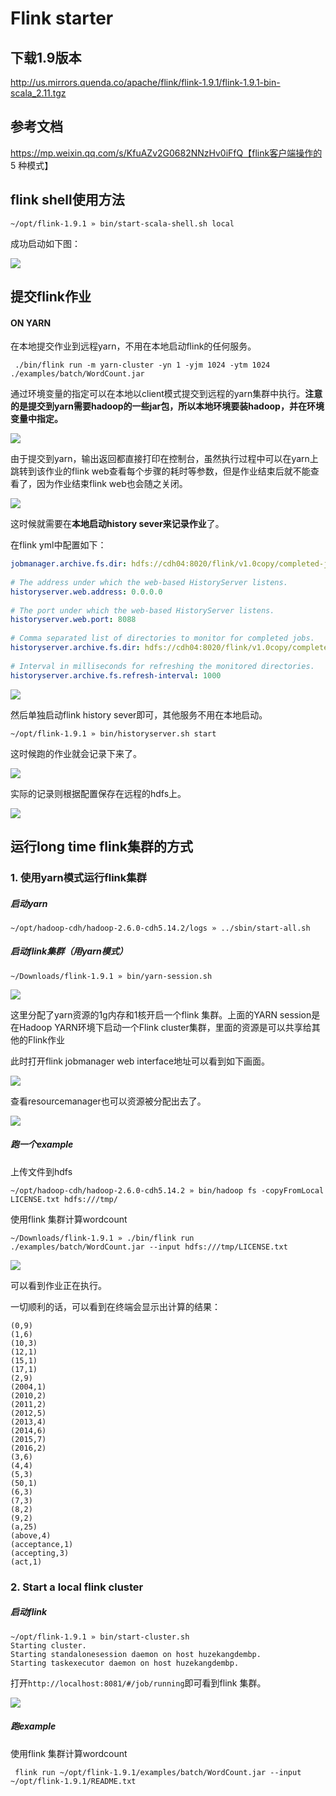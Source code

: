 # Flink starter



## 下载1.9版本

http://us.mirrors.quenda.co/apache/flink/flink-1.9.1/flink-1.9.1-bin-scala_2.11.tgz



## 参考文档

https://mp.weixin.qq.com/s/KfuAZv2G0682NNzHv0iFfQ【flink客户端操作的 5 种模式】



## flink shell使用方法

```
~/opt/flink-1.9.1 » bin/start-scala-shell.sh local
```

成功启动如下图：

![](https://i.loli.net/2019/11/20/mdFv5GAn3gQ8EkU.png)



## 提交flink作业

#### ON YARN

在本地提交作业到远程yarn，不用在本地启动flink的任何服务。

```
 ./bin/flink run -m yarn-cluster -yn 1 -yjm 1024 -ytm 1024 ./examples/batch/WordCount.jar
```

通过环境变量的指定可以在本地以client模式提交到远程的yarn集群中执行。**注意的是提交到yarn需要hadoop的一些jar包，所以本地环境要装hadoop，并在环境变量中指定。**

![](http://image-picgo.test.upcdn.net/img/20200121093101.png)

由于提交到yarn，输出返回都直接打印在控制台，虽然执行过程中可以在yarn上跳转到该作业的flink web查看每个步骤的耗时等参数，但是作业结束后就不能查看了，因为作业结束flink web也会随之关闭。

![](http://image-picgo.test.upcdn.net/img/20200121093930.png)

这时候就需要在**本地启动history sever来记录作业**了。

在flink yml中配置如下：

```yml
jobmanager.archive.fs.dir: hdfs://cdh04:8020/flink/v1.0copy/completed-jobs/
 
# The address under which the web-based HistoryServer listens.
historyserver.web.address: 0.0.0.0
 
# The port under which the web-based HistoryServer listens.
historyserver.web.port: 8088
 
# Comma separated list of directories to monitor for completed jobs.
historyserver.archive.fs.dir: hdfs://cdh04:8020/flink/v1.0copy/completed-jobs/,hdfs://cdh04:8020/flink/v1.0copy/h-completed-jobs/,hdfs://cdh04:8020/flink/completed-jobs/
 
# Interval in milliseconds for refreshing the monitored directories.
historyserver.archive.fs.refresh-interval: 1000

```

![](http://image-picgo.test.upcdn.net/img/20200121094159.png)

然后单独启动flink history sever即可，其他服务不用在本地启动。

```
~/opt/flink-1.9.1 » bin/historyserver.sh start                                                                
```

这时候跑的作业就会记录下来了。

![](http://image-picgo.test.upcdn.net/img/20200121094414.png)

实际的记录则根据配置保存在远程的hdfs上。

![](http://image-picgo.test.upcdn.net/img/20200121094550.png)



## 运行long time flink集群的方式



### 1. 使用yarn模式运行flink集群

##### 启动yarn

```
~/opt/hadoop-cdh/hadoop-2.6.0-cdh5.14.2/logs » ../sbin/start-all.sh              
```

##### 启动flink集群（用yarn模式）

```
~/Downloads/flink-1.9.1 » bin/yarn-session.sh
```

![](https://i.loli.net/2019/11/19/F3ia5ZXrv8cbLlk.png)

这里分配了yarn资源的1g内存和1核开启一个flink 集群。上面的YARN session是在Hadoop YARN环境下启动一个Flink cluster集群，里面的资源是可以共享给其他的Flink作业

此时打开flink jobmanager web interface地址可以看到如下画面。

![](https://i.loli.net/2019/11/19/ymRBopgDqevCVsE.png)

查看resourcemanager也可以资源被分配出去了。

![](https://i.loli.net/2019/11/19/dClNqknAaSIvguO.png)



##### 跑一个example

上传文件到hdfs

```
~/opt/hadoop-cdh/hadoop-2.6.0-cdh5.14.2 » bin/hadoop fs -copyFromLocal LICENSE.txt hdfs:///tmp/
```



使用flink 集群计算wordcount

```
~/Downloads/flink-1.9.1 » ./bin/flink run ./examples/batch/WordCount.jar --input hdfs:///tmp/LICENSE.txt
```

![](https://i.loli.net/2019/11/19/ULWmFqvOilxHIMV.png)

可以看到作业正在执行。

一切顺利的话，可以看到在终端会显示出计算的结果：

```
(0,9)
(1,6)
(10,3)
(12,1)
(15,1)
(17,1)
(2,9)
(2004,1)
(2010,2)
(2011,2)
(2012,5)
(2013,4)
(2014,6)
(2015,7)
(2016,2)
(3,6)
(4,4)
(5,3)
(50,1)
(6,3)
(7,3)
(8,2)
(9,2)
(a,25)
(above,4)
(acceptance,1)
(accepting,3)
(act,1)
```



### 2. Start a local  flink cluster

##### 启动flink

```
~/opt/flink-1.9.1 » bin/start-cluster.sh                                                                               
Starting cluster.
Starting standalonesession daemon on host huzekangdembp.
Starting taskexecutor daemon on host huzekangdembp.
```

打开`http://localhost:8081/#/job/running`即可看到flink 集群。

![](http://image-picgo.test.upcdn.net/img/20191204222452.png)

##### 跑example

使用flink 集群计算wordcount

```
 flink run ~/opt/flink-1.9.1/examples/batch/WordCount.jar --input ~/opt/flink-1.9.1/README.txt
```

